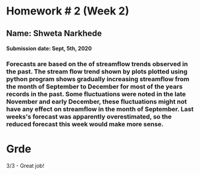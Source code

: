 # Homework # 2 (Week 2)
## Name: Shweta Narkhede
#### Submission date: Sept, 5th, 2020

### Forecasts are based on the of streamflow trends observed in the past. The stream flow trend shown by plots plotted using python program shows gradually increasing streamflow from the month of September to December for most of the years records in the past. Some fluctuations were noted in the late November and early December, these fluctuations might not have any effect on streamflow in the month of September. Last weeks's forecast was apparently overestimated, so the reduced forecast this week would make more sense.

# Grde
3/3 - Great job!
